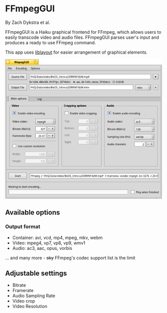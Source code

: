 # FFmpegGUI
By Zach Dykstra et al.

FFmpegGUI is a Haiku graphical frontend for FFmpeg, which allows users to easily transcode video and audio files. FFmpegGUI parses user's input and produces a ready to use FFmpeg command.

 This app uses [liblayout](https://github.com/diversys/liblayout) for easier arrangement of graphical elements.

![Screenshot of ffmpegGUI](/screenshot.png?raw-true "Default ffmpegGUI screen")

## Available options
### Output format
* Container: avi, vcd, mp4, mpeg, mkv, webm
* Video: mpeg4, vp7, vp8, vp9, wmv1
* Audio: ac3, aac, opus, vorbis

... and many more - ~~sky~~ FFmpeg's codec support list is the limit

## Adjustable settings
* Bitrate
* Framerate
* Audio Sampling Rate
* Video crop
* Video Resolution

